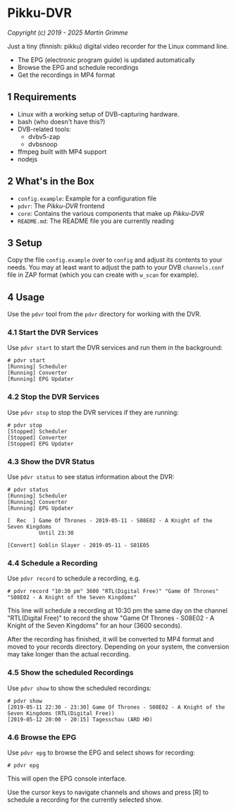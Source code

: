 # Pikku-DVR

*Copyright (c) 2019 - 2025 Martin Grimme*

Just a tiny (finnish: pikku) digital video recorder for the Linux command line.

* The EPG (electronic program guide) is updated automatically
* Browse the EPG and schedule recordings
* Get the recordings in MP4 format

## 1 Requirements

* Linux with a working setup of DVB-capturing hardware.
* bash (who doesn't have this?)
* DVB-related tools:
  * dvbv5-zap
  * dvbsnoop
* ffmpeg built with MP4 support
* nodejs

## 2 What's in the Box

* `config.example`: Example for a configuration file
* `pdvr`: The *Pikku-DVR* frontend
* `core`: Contains the various components that make up *Pikku-DVR*
* `README.md`: The README file you are currently reading

## 3 Setup

Copy the file `config.example` over to `config` and adjust its contents
to your needs. You may at least want to adjust the
path to your DVB `channels.conf` file in ZAP format (which you can create with `w_scan` for example).

## 4 Usage

Use the `pdvr` tool from the `pdvr` directory for working with the DVR.

### 4.1 Start the DVR Services

Use `pdvr start` to start the DVR services and run them in the background:

    # pdvr start
    [Running] Scheduler
    [Running] Converter
    [Running] EPG Updater

### 4.2 Stop the DVR Services

Use `pdvr stop` to stop the DVR services if they are running:

    # pdvr stop
    [Stopped] Scheduler
    [Stopped] Converter
    [Stopped] EPG Updater

### 4.3 Show the DVR Status

Use `pdvr status` to see status information about the DVR:

    # pdvr status
    [Running] Scheduler
    [Running] Converter
    [Running] EPG Updater
    
    [  Rec  ] Game Of Thrones - 2019-05-11 - S08E02 - A Knight of the Seven Kingdoms
              Until 23:30

    [Convert] Goblin Slayer - 2019-05-11 - S01E05

### 4.4 Schedule a Recording

Use `pdvr record` to schedule a recording, e.g.

    # pdvr record "10:30 pm" 3600 "RTL(Digital Free)" "Game Of Thrones" "S08E02 - A Knight of the Seven Kingdoms"

This line will schedule a recording at 10:30 pm the same day on the channel "RTL(Digital Free)"
to record the show "Game Of Thrones - S08E02 - A Knight of the Seven Kingdoms" for an hour (3600 seconds).

After the recording has finished, it will be converted to MP4 format and moved to your
records directory. Depending on your system, the conversion may take longer than the actual
recording.

### 4.5 Show the scheduled Recordings

Use `pdvr show` to show the scheduled recordings:

    # pdvr show
    [2019-05-11 22:30 - 23:30] Game Of Thrones - S08E02 - A Knight of the Seven Kingdoms (RTL(Digital Free))
    [2019-05-12 20:00 - 20:15] Tagesschau (ARD HD)

### 4.6 Browse the EPG

Use `pdvr epg` to browse the EPG and select shows for recording:

    # pdvr epg

This will open the EPG console interface.

Use the cursor keys to navigate channels and shows and press [R] to schedule a recording for the currently selected show.

